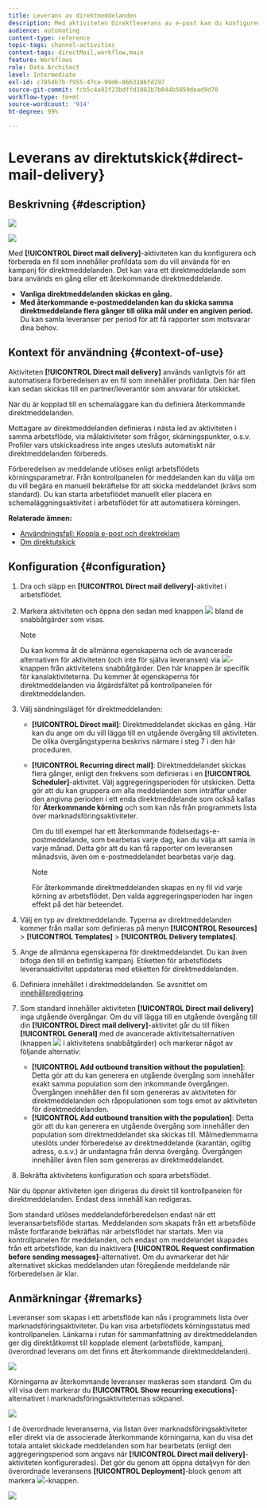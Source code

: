 ```yaml
---
title: Leverans av direktmeddelanden
description: Med aktiviteten Direktleverans av e-post kan du konfigurera sändning av ett direktmeddelande eller återkommande direktmeddelanden i ett arbetsflöde.
audience: automating
content-type: reference
topic-tags: channel-activities
context-tags: directMail,workflow,main
feature: Workflows
role: Data Architect
level: Intermediate
exl-id: c7854b7b-f955-47ce-99d6-86b3186fd297
source-git-commit: fcb5c4a92f23bdffd1082b7b044b5859dead9d70
workflow-type: tm+mt
source-wordcount: '914'
ht-degree: 99%

---
```


# Leverans av direktutskick{#direct-mail-delivery}

## Beskrivning {#description}

![](assets/paper.png)

![](assets/recurrentpaper.png)

Med **[!UICONTROL Direct mail delivery]**-aktiviteten kan du konfigurera och förbereda en fil som innehåller profildata som du vill använda för en kampanj för direktmeddelanden. Det kan vara ett direktmeddelande som bara används en gång eller ett återkommande direktmeddelande.

* **Vanliga direktmeddelanden skickas en gång.**
* **Med återkommande e-postmeddelanden kan du skicka samma direktmeddelande flera gånger till olika mål under en angiven period.** Du kan samla leveranser per period för att få rapporter som motsvarar dina behov.

## Kontext för användning {#context-of-use}

Aktiviteten **[!UICONTROL Direct mail delivery]** används vanligtvis för att automatisera förberedelsen av en fil som innehåller profildata. Den här filen kan sedan skickas till en partner/leverantör som ansvarar för utskicket.

När du är kopplad till en schemaläggare kan du definiera återkommande direktmeddelanden.

Mottagare av direktmeddelanden definieras i nästa led av aktiviteten i samma arbetsflöde, via målaktiviteter som frågor, skärningspunkter, o.s.v. Profiler vars utskicksadress inte anges utesluts automatiskt när direktmeddelanden förbereds.

Förberedelsen av meddelande utlöses enligt arbetsflödets körningsparametrar. Från kontrollpanelen för meddelanden kan du välja om du vill begära en manuell bekräftelse för att skicka meddelandet (krävs som standard). Du kan starta arbetsflödet manuellt eller placera en schemaläggningsaktivitet i arbetsflödet för att automatisera körningen.

**Relaterade ämnen:**

* [Användningsfall: Koppla e-post och direktreklam](../../automating/using/coupling-email-direct-mail.md)
* [Om direktutskick](../../channels/using/about-direct-mail.md)

## Konfiguration {#configuration}

1. Dra och släpp en **[!UICONTROL Direct mail delivery]**-aktivitet i arbetsflödet.
1. Markera aktiviteten och öppna den sedan med knappen ![](assets/edit_darkgrey-24px.png) bland de snabbåtgärder som visas.

   >[!NOTE]
   >
   >Du kan komma åt de allmänna egenskaperna och de avancerade alternativen för aktiviteten (och inte för själva leveransen) via ![](assets/dlv_activity_params-24px.png)-knappen från aktivitetens snabbåtgärder. Den här knappen är specifik för kanalaktiviteterna. Du kommer åt egenskaperna för direktmeddelanden via åtgärdsfältet på kontrollpanelen för direktmeddelanden.

1. Välj sändningsläget för direktmeddelanden:

   * **[!UICONTROL Direct mail]**: Direktmeddelandet skickas en gång. Här kan du ange om du vill lägga till en utgående övergång till aktiviteten. De olika övergångstyperna beskrivs närmare i steg 7 i den här proceduren.
   * **[!UICONTROL Recurring direct mail]**: Direktmeddelandet skickas flera gånger, enligt den frekvens som definieras i en **[!UICONTROL Scheduler]**-aktivitet. Välj aggregeringsperioden för utskicken. Detta gör att du kan gruppera om alla meddelanden som inträffar under den angivna perioden i ett enda direktmeddelande som också kallas för **Återkommande körning** och som kan nås från programmets lista över marknadsföringsaktiviteter.

      Om du till exempel har ett återkommande födelsedags-e-postmeddelande, som bearbetas varje dag, kan du välja att samla in varje månad. Detta gör att du kan få rapporter om leveransen månadsvis, även om e-postmeddelandet bearbetas varje dag.

      >[!NOTE]
      >
      >För återkommande direktmeddelanden skapas en ny fil vid varje körning av arbetsflödet. Den valda aggregeringsperioden har ingen effekt på det här beteendet.

1. Välj en typ av direktmeddelande. Typerna av direktmeddelanden kommer från mallar som definieras på menyn **[!UICONTROL Resources]** > **[!UICONTROL Templates]** > **[!UICONTROL Delivery templates]**.
1. Ange de allmänna egenskaperna för direktmeddelandet. Du kan även bifoga den till en befintlig kampanj. Etiketten för arbetsflödets leveransaktivitet uppdateras med etiketten för direktmeddelanden.
1. Definiera innehållet i direktmeddelanden. Se avsnittet om [innehållsredigering](../../designing/using/personalization.md).
1. Som standard innehåller aktiviteten **[!UICONTROL Direct mail delivery]** inga utgående övergångar. Om du vill lägga till en utgående övergång till din **[!UICONTROL Direct mail delivery]**-aktivitet går du till fliken **[!UICONTROL General]** med de avancerade aktivitetsalternativen (knappen ![](assets/dlv_activity_params-24px.png) i aktivitetens snabbåtgärder) och markerar något av följande alternativ:

   * **[!UICONTROL Add outbound transition without the population]**: Detta gör att du kan generera en utgående övergång som innehåller exakt samma population som den inkommande övergången. Övergången innehåller den fil som genereras av aktiviteten för direktmeddelanden och råpopulationen som togs emot av aktiviteten för direktmeddelanden.
   * **[!UICONTROL Add outbound transition with the population]**: Detta gör att du kan generera en utgående övergång som innehåller den population som direktmeddelandet ska skickas till. Målmedlemmarna uteslöts under förberedelse av direktmeddelande (karantän, ogiltig adress, o.s.v.) är undantagna från denna övergång. Övergången innehåller även filen som genereras av direktmeddelandet.

1. Bekräfta aktivitetens konfiguration och spara arbetsflödet.

När du öppnar aktiviteten igen dirigeras du direkt till kontrollpanelen för direktmeddelanden. Endast dess innehåll kan redigeras.

Som standard utlöses meddelandeförberedelsen endast när ett leveransarbetsflöde startas. Meddelanden som skapats från ett arbetsflöde måste fortfarande bekräftas när arbetsflödet har startats. Men via kontrollpanelen för meddelanden, och endast om meddelandet skapades från ett arbetsflöde, kan du inaktivera **[!UICONTROL Request confirmation before sending messages]**-alternativet. Om du avmarkerar det här alternativet skickas meddelanden utan föregående meddelande när förberedelsen är klar.

## Anmärkningar {#remarks}

Leveranser som skapas i ett arbetsflöde kan nås i programmets lista över marknadsföringsaktiviteter. Du kan visa arbetsflödets körningsstatus med kontrollpanelen. Länkarna i rutan för sammanfattning av direktmeddelanden ger dig direktåtkomst till kopplade element (arbetsflöde, kampanj, överordnad leverans om det finns ett återkommande direktmeddelanden).

![](assets/wkf_display_parent_elements_direct_mail.png)

Körningarna av återkommande leveranser maskeras som standard. Om du vill visa dem markerar du **[!UICONTROL Show recurring executions]**-alternativet i marknadsföringsaktiviteternas sökpanel.

![](assets/wkf_display_recurrent_executions_direct_mail.png)

I de överordnade leveranserna, via listan över marknadsföringsaktiviteter eller direkt via de associerade återkommande körningarna, kan du visa det totala antalet skickade meddelanden som har bearbetats (enligt den aggregeringsperiod som angavs när **[!UICONTROL Direct mail delivery]**-aktiviteten konfigurerades). Det gör du genom att öppna detaljvyn för den överordnade leveransens **[!UICONTROL Deployment]**-block genom att markera ![](assets/wkf_dlv_detail_button.png)-knappen.

![](assets/wkf_display_recurrent_executions_3_direct_mail.png)
